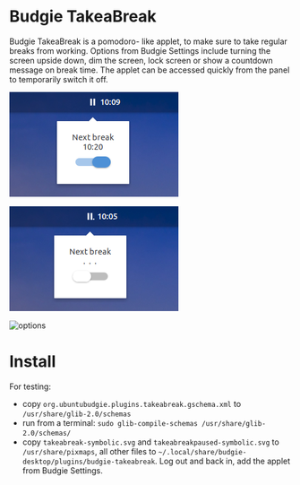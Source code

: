 # Budgie TakeaBreak

Budgie TakeaBreak is a pomodoro- like applet, to make sure to take regular breaks from working. Options from Budgie Settings include turning the screen upside down, dim the screen, lock screen or show a countdown message on break time. The applet can be accessed quickly from the panel to temporarily switch it off. 

![switch1](https://github.com/UbuntuBudgie/experimental/blob/master/unreleased_ready_to_use/budgie-takeabreak/switch1.png)

![switch2](https://github.com/UbuntuBudgie/experimental/blob/master/unreleased_ready_to_use/budgie-takeabreak/switch2.png)

![options](https://github.com/UbuntuBudgie/experimental/blob/master/unreleased_ready_to_use/budgie-takeabreak/options.png)

# Install
For testing:

- copy `org.ubuntubudgie.plugins.takeabreak.gschema.xml` to `/usr/share/glib-2.0/schemas`
- run from a terminal: `sudo glib-compile-schemas /usr/share/glib-2.0/schemas/`
- copy `takeabreak-symbolic.svg` and `takeabreakpaused-symbolic.svg` to `/usr/share/pixmaps`, all other files to `~/.local/share/budgie-desktop/plugins/budgie-takeabreak`. Log out and back in, add the applet from Budgie Settings.


